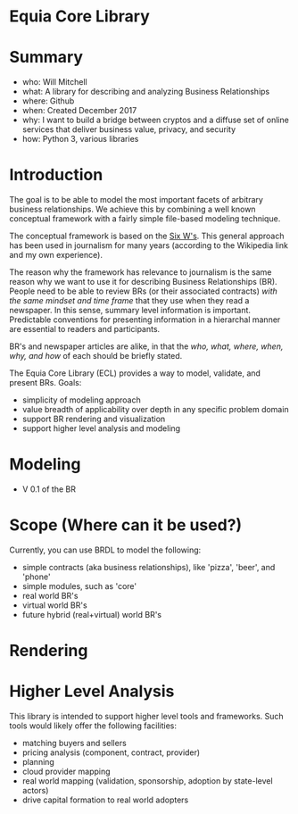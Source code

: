 # Equia Core Library

# Summary

- who: Will Mitchell
- what: A library for describing and analyzing Business Relationships
- where: Github
- when: Created December 2017 
- why: I want to build a bridge between cryptos and a diffuse set of online services that deliver business value, privacy, and security 
- how: Python 3, various libraries

# Introduction

The goal is to be able to model the most important facets of arbitrary business relationships.  We achieve this by combining a well known conceptual framework with a fairly simple file-based modeling technique.

The conceptual framework is based on the [Six W's](https://en.wikipedia.org/wiki/Five_Ws).  This general approach has been used in journalism for many years (according to the Wikipedia link and my own experience).

The reason why the framework has relevance to journalism is the same reason why we want to use it for describing Business Relationships (BR).  People need to be able to review BRs (or their associated contracts) *with the same mindset and time frame* that they use when they read a newspaper.  In this sense, summary level information is important.  Predictable conventions for presenting information in a hierarchal manner are essential to readers and participants.

BR's and newspaper articles are alike, in that the *who, what, where, when, why, and how* of each should be briefly stated.  

The Equia Core Library (ECL) provides a way to model, validate, and present BRs.  Goals:

- simplicity of modeling approach
- value breadth of applicability over depth in any specific problem domain
- support BR rendering and visualization
- support higher level analysis and modeling

# Modeling

- V 0.1 of the BR

# Scope (Where can it be used?) 

Currently, you can use BRDL to model the following:

- simple contracts (aka business relationships), like 'pizza', 'beer', and 'phone'
- simple modules, such as 'core'
- real world BR's
- virtual world BR's
- future hybrid (real+virtual) world BR's


# Rendering

# Higher Level Analysis

This library is intended to support higher level tools and frameworks.  Such tools would likely offer the following facilities:

- matching buyers and sellers
- pricing analysis (component, contract, provider)
- planning
- cloud provider mapping
- real world mapping (validation, sponsorship, adoption by state-level actors)
- drive capital formation to real world adopters

  
